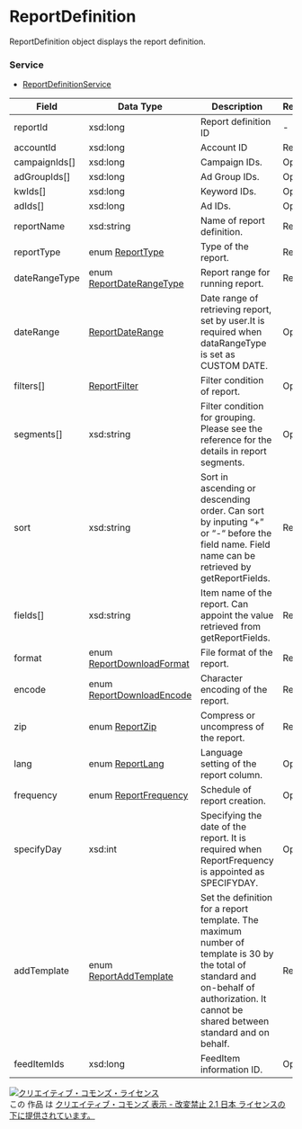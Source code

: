 # ReportDefinition
ReportDefinition object displays the report definition.
### Service
+ [ReportDefinitionService](../services/ReportDefinitionService.md)

| Field | Data Type | Description | Restriction | 
|---|---|---|---|
| reportId| xsd:long| Report definition ID| -| Req| Req |
| accountId| xsd:long| Account ID| Req| Req| Req |
| campaignIds[]| xsd:long| Campaign IDs.| Opt| -| - |
| adGroupIds[]| xsd:long| Ad Group IDs.| Opt| -| - |
| kwIds[]| xsd:long| Keyword IDs.| Opt| -| - |
| adIds[]| xsd:long| Ad IDs.| Opt| -| - |
| reportName| xsd:string| Name of report definition.| Req| Opt| - |
| reportType| enum <a href="./ReportType.md">ReportType</a>| Type of the report.| Req| -| - |
| dateRangeType| enum <a href="./ReportDateRangeType.md">ReportDateRangeType</a>| Report range for running report.| Req| -| - |
| dateRange| <a href="./ReportDateRange.md">ReportDateRange</a>| Date range of retrieving report, set by user.It is required when dataRangeType is set as CUSTOM DATE.| Opt| -| - |
| filters[]| <a href="./ReportFilter.md">ReportFilter</a>| Filter condition of report.| Opt| -| - |
| segments[]| xsd:string| Filter condition for grouping. Please see the reference for the details in report segments.| Opt| -| - |
| sort| xsd:string| Sort in ascending or descending order. Can sort by inputing “+” or “-“ before the field name. Field name can be retrieved by getReportFields.| Req| -| - |
| fields[]| xsd:string| Item name of the report. Can appoint the value retrieved from getReportFields.| Req| -| - |
| format| enum <a href="./ReportDownloadFormat.md">ReportDownloadFormat</a>| File format of the report.| Req| -| - |
| encode| enum <a href="./ReportDownloadEncode.md">ReportDownloadEncode</a>| Character encoding of the report.| Req| -| - |
| zip| enum <a href="./ReportZip.md">ReportZip</a>| Compress or uncompress of the report.| Req| -| - |
| lang| enum <a href="./ReportLang.md">ReportLang</a>| Language setting of the report column.| Opt| -| - |
| frequency| enum <a href="./ReportFrequency.md">ReportFrequency</a>| Schedule of report creation.| Opt| -| - |
| specifyDay| xsd:int| Specifying the date of the report. It is required when ReportFrequency is appointed as SPECIFYDAY.| Opt| Opt| - |
| addTemplate| enum <a href="./ReportAddTemplate.md">ReportAddTemplate</a>| Set the definition for a report template. The maximum number of template is 30 by the total of standard and on-behalf of authorization. It cannot be shared between standard and on behalf.| Req| -| - |
| feedItemIds| xsd:long| FeedItem information ID.| Opt| -| - |
<a rel="license" href="http://creativecommons.org/licenses/by-nd/2.1/jp/"><img alt="クリエイティブ・コモンズ・ライセンス" style="border-width:0" src="https://i.creativecommons.org/l/by-nd/2.1/jp/88x31.png" /></a><br />この 作品 は <a rel="license" href="http://creativecommons.org/licenses/by-nd/2.1/jp/">クリエイティブ・コモンズ 表示 - 改変禁止 2.1 日本 ライセンスの下に提供されています。</a>
